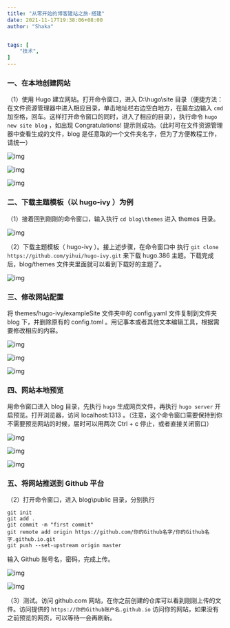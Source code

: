 ```yaml
---
title: "从零开始的博客建站之旅-搭建"
date: 2021-11-17T19:38:06+08:00
author: "Shaka"


tags: [
    "技术",
]
---
```



### 一、在本地创建网站

（1）使用 Hugo 建立网站。打开命令窗口，进入 D:\hugo\site 目录（便捷方法：在文件资源管理器中进入相应目录，单击地址栏右边空白地方，在最左边输入 `cmd ` 加空格，回车。这样打开命令窗口的同时，进入了相应的目录），执行命令 `hugo new site blog` ，如出现 Congratulations! 提示则成功。（此时可在文件资源管理器中查看生成的文件，blog 是任意取的一个文件夹名字，但为了方便教程工作，请统一）

![img](https://cdn.jsdelivr.net/gh/lzxqaq/jsdelivr@master/image/2021-11-17/1.png)

![img](https://cdn.jsdelivr.net/gh/lzxqaq/jsdelivr@master/image/2021-11-17/2.png)

![img](https://cdn.jsdelivr.net/gh/lzxqaq/jsdelivr@master/image/2021-11-17/3.png)

### 二、下载主题模板（以 hugo-ivy ）为例

（1）接着回到刚刚的命令窗口，输入执行 `cd blog\themes` 进入 themes 目录。

![img](https://cdn.jsdelivr.net/gh/lzxqaq/jsdelivr@master/image/2021-11-17/4.png)

（2）下载主题模板（ hugo-ivy ）。接上述步骤，在命令窗口中 执行 `git clone https://github.com/yihui/hugo-ivy.git` 来下载 hugo.386 主题。下载完成后，blog/themes 文件夹里面就可以看到下载好的主题了。

![img](https://cdn.jsdelivr.net/gh/lzxqaq/jsdelivr@master/image/2021-11-17/6.png)

### 三、修改网站配置

将 themes/hugo-ivy/exampleSite 文件夹中的 config.yaml 文件复制到文件夹 blog 下，并删除原有的 config.toml 。用记事本或者其他文本编辑工具，根据需要修改相应的内容。

![img](https://cdn.jsdelivr.net/gh/lzxqaq/jsdelivr@master/image/2021-11-17/7.png)

![img](https://cdn.jsdelivr.net/gh/lzxqaq/jsdelivr@master/image/2021-11-17/8.png)

![img](https://cdn.jsdelivr.net/gh/lzxqaq/jsdelivr@master/image/2021-11-17/9.png)

### 四、网站本地预览

用命令窗口进入 blog 目录，先执行 `hugo` 生成网页文件，再执行 `hugo server` 开启预览。打开浏览器，访问 localhost:1313 。（注意，这个命令窗口需要保持到你不需要预览网站的时候，届时可以用两次 Ctrl + c 停止，或者直接关闭窗口）

![img](https://cdn.jsdelivr.net/gh/lzxqaq/jsdelivr@master/image/2021-11-17/11.png)

![img](https://cdn.jsdelivr.net/gh/lzxqaq/jsdelivr@master/image/2021-11-17/12.png)

![img](https://cdn.jsdelivr.net/gh/lzxqaq/jsdelivr@master/image/2021-11-17/10.png)

### 五、将网站推送到 Github 平台

（2）打开命令窗口，进入 blog\public 目录，分别执行
```
git init 
git add .
git commit -m "first commit"
git remote add origin https://github.com/你的Github名字/你的Github名字.github.io.git
git push --set-upstream origin master
```
输入 Github 账号名，密码，完成上传。


![img](https://cdn.jsdelivr.net/gh/lzxqaq/jsdelivr@master/image/2021-11-17/13.png)

![img](https://cdn.jsdelivr.net/gh/lzxqaq/jsdelivr@master/image/2021-11-17/14.png)


（3）测试。访问 github.com 网站，在你之前创建的仓库可以看到刚刚上传的文件。访问提供的 `https://你的Github账户名.github.io` 访问你的网站，如果没有之前预览的网页，可以等待一会再刷新。
